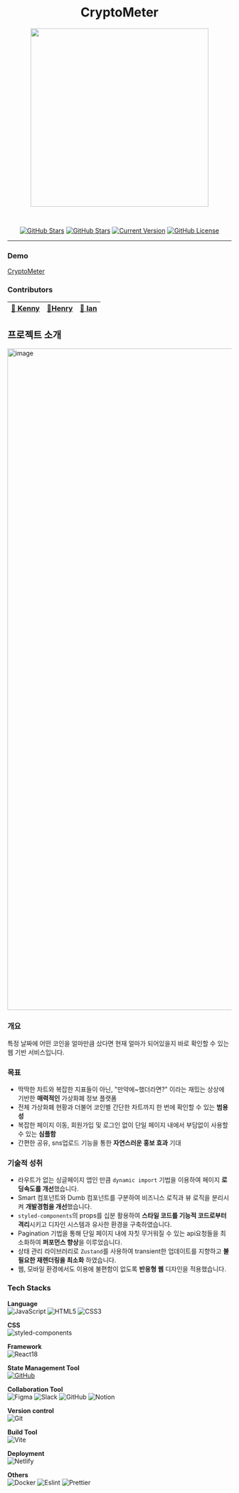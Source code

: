 <h1 align="center">CryptoMeter</h1>

<div align="center">

<img style="
    margin-bottom: 0px; 
" src="https://github.com/codeit-bootcamp-frontend/0-crypto-meter-technokings/assets/45449387/247067e8-5962-469c-bde7-7d21f2fd8926"  width="400" />

<br>

[![GitHub Stars](https://img.shields.io/github/stars/codeit-bootcamp-frontend/0-crypto-meter-technokings?style=for-the-badge)](https://github.com/codeit-bootcamp-frontend/0-crypto-meter-technokings/stargazers) [![GitHub Stars](https://img.shields.io/github/issues/codeit-bootcamp-frontend/0-crypto-meter-technokings?style=for-the-badge)](https://github.com/codeit-bootcamp-frontend/henry-kenny-ian-todolist/issues) [![Current Version](https://img.shields.io/badge/version-1.0.0-black?style=for-the-badge)](https://github.com/codeit-bootcamp-frontend/0-crypto-meter-technokings) [![GitHub License](https://img.shields.io/github/license/codeit-bootcamp-frontend/0-crypto-meter-technokings?style=for-the-badge)](https://github.com/codeit-bootcamp-frontend/0-crypto-meter-technokings/license)

<hr>

</div>

### Demo

[CryptoMeter](https://dev--cryptometer-technokings.netlify.app/)

### Contributors

| [🍑 Kenny](https://github.com/SeyoungCho) | [🐇Henry](https://github.com/wooleejaan) | [🥔 Ian](https://github.com/drizzle96) |
| ----------------------------------------- | ---------------------------------------- | -------------------------------------- |

## 프로젝트 소개

<img width="1484" alt="image" src="https://github.com/codeit-bootcamp-frontend/0-crypto-meter-technokings/assets/45449387/78a56ee7-9ec6-4503-b4b2-ba6be821cbdb">

### 개요

특정 날짜에 어떤 코인을 얼마만큼 샀다면 현재 얼마가 되어있을지 바로 확인할 수 있는 웹 기반 서비스입니다.

### 목표

- 딱딱한 차트와 복잡한 지표들이 아닌, "만약에~했더라면?" 이라는 재밌는 상상에 기반한 <strong>매력적인</strong> 가상화폐 정보 플랫폼
- 전체 가상화폐 현황과 더불어 코인별 간단한 차트까지 한 번에 확인할 수 있는 <strong>범용성</strong>
- 복잡한 페이지 이동, 회원가입 및 로그인 없이 단일 페이지 내에서 부담없이 사용할 수 있는 <strong>심플함</strong>
- 간편한 공유, sns업로드 기능을 통한 <strong>자연스러운 홍보 효과</strong> 기대

### 기술적 성취

- 라우트가 없는 싱글페이지 앱인 만큼 `dynamic import` 기법을 이용하여 페이지 <strong>로딩속도를 개선</strong>했습니다.
- Smart 컴포넌트와 Dumb 컴포넌트를 구분하여 비즈니스 로직과 뷰 로직을 분리시켜 <strong>개발경험을 개선</strong>했습니다.
- `styled-components`의 props를 십분 활용하여 <strong>스타일 코드를 기능적 코드로부터 격리</strong>시키고 디자인 시스템과 유사한 환경을 구축하였습니다.
- Pagination 기법을 통해 단일 페이지 내에 자칫 무거워질 수 있는 api요청들을 최소화하여 <strong>퍼포먼스 향상</strong>을 이루었습니다.
- 상태 관리 라이브러리로 `Zustand`를 사용하여 transient한 업데이트를 지향하고 <strong>불필요한 재렌더링을 최소화</strong> 하였습니다.
- 웹, 모바일 환경에서도 이용에 불편함이 없도록 <strong>반응형 웹</strong> 디자인을 적용했습니다.

### Tech Stacks

**Language**<br>
![JavaScript](https://img.shields.io/badge/javascript-%23323330.svg?style=for-the-badge&logo=javascript&logoColor=%23F7DF1E)
![HTML5](https://img.shields.io/badge/html5-%23E34F26.svg?style=for-the-badge&logo=html5&logoColor=white)
![CSS3](https://img.shields.io/badge/css3-%231572B6.svg?style=for-the-badge&logo=css3&logoColor=white)

**CSS**<br>
![styled-components](https://img.shields.io/badge/styled--components-DB7093?style=for-the-badge&logo=styled-components&logoColor=white)

**Framework**<br>
![React18](https://img.shields.io/badge/react-%2320232a.svg?style=for-the-badge&logo=react&logoColor=%2361DAFB)

**State Management Tool**<br>
<a href='https://github.com/pmndrs/zustand' target="_blank"><img alt='GitHub' src='https://file.notion.so/f/s/a57b792c-ff7f-4ced-a1ee-76b277a5976f/Frame_12.svg?id=f32b858d-f1a0-4d0f-8dfb-8442db56320e&table=block&spaceId=73dffc34-6628-4f9c-af7c-57c7f167f31e&expirationTimestamp=1684727819961&signature=d1bwSs24LcJtbeXicGuVhENZ0QfDEBAKL_OsB3SH9zE&downloadName=Frame+12.svg'/></a>

**Collaboration Tool**<br>
![Figma](https://img.shields.io/badge/figma-%23F24E1E.svg?style=for-the-badge&logo=figma&logoColor=white)
![Slack](https://img.shields.io/badge/Slack-4A154B?style=for-the-badge&logo=slack&logoColor=white)
![GitHub](https://img.shields.io/badge/github-%23121011.svg?style=for-the-badge&logo=github&logoColor=white)
![Notion](https://img.shields.io/badge/Notion-%23000000.svg?style=for-the-badge&logo=notion&logoColor=white)

**Version control**<br>
![Git](https://img.shields.io/badge/git-%23F05033.svg?style=for-the-badge&logo=git&logoColor=white)

**Build Tool**<br>
![Vite](https://img.shields.io/badge/vite-%23646CFF.svg?style=for-the-badge&logo=vite&logoColor=white)

**Deployment**<br>
![Netlify](https://img.shields.io/badge/netlify-%23000000.svg?style=for-the-badge&logo=netlify&logoColor=#00C7B7)

**Others**<br>
![Docker](https://img.shields.io/badge/docker-%230db7ed.svg?style=for-the-badge&logo=docker&logoColor=white)
![Eslint](https://img.shields.io/badge/eslint-3A33D1?style=for-the-badge&logo=eslint&logoColor=white)
![Prettier](https://img.shields.io/badge/prettier-1A2C34?style=for-the-badge&logo=prettier&logoColor=F7BA3E)
